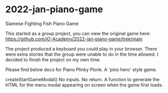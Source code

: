 # 2022-jan-piano-game
Siamese Fighting Fish Piano Game

This started as a group project, you can view the original game here:
https://github.com/iO-Academy/2022-jan-piano-game/tree/main

The project produced a keyboard you could play in your browser. There were extra stories that the group were unable to
do in the time allowed. I decided to finish the project on my own time.

Please find below docs for Piano Plinky Plonk. A 'pino hero' style game.


createStartGameModal()
No inputs.
No return.
A function to generate the HTML for the menu modal appearing on screen when the game first loads.
